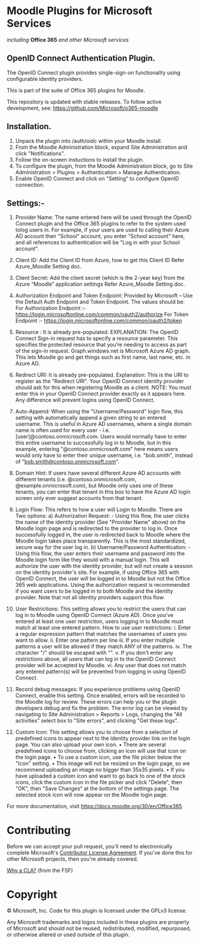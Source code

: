 # Moodle Plugins for Microsoft Services
*including* **Office 365** *and other Microsoft services*

## OpenID Connect Authentication Plugin.

The OpenID Connect plugin provides single-sign-on functionality using configurable identity providers.

This is part of the suite of Office 365 plugins for Moodle.

This repository is updated with stable releases. To follow active development, see: https://github.com/Microsoft/o365-moodle

## Installation.

1. Unpack the plugin into /auth/oidc within your Moodle install.
2. From the Moodle Administration block, expand Site Administration and click "Notifications".
3. Follow the on-screen instuctions to install the plugin.
4. To configure the plugin, from the Moodle Administration block, go to Site Administration > Plugins > Authentication > Manage Authentication.
5. Enable OpenID Connect and click on "Setting" to configure OpenID connection.

## Settings:-

1. Provider Name:
    The name entered here will be used through the OpenID Connect plugin and the Office 365 plugins to refer to the system used tolog users in. For example, if your users are used to calling their Azure AD account their "School" account, you enter "School account" here, and all references to authentication will be "Log in with your School account".

2. Client ID:
	  Add the Client ID from Azure, how to get this Client ID Refer Azure_Moodle Setting doc.

3. Client Secret:
    Add the client secret (which is the 2-year key) from the Azure “Moodle” application settings Refer Azure_Moodle Setting doc.
      
4. Authorization Endpoint and Token Endpoint: 
	   Provided by Microsoft – Use the Default Auth Endpoint and Token Endpoint. The values should be:
      For Authorization Endpoint :- https://login.microsoftonline.com/common/oauth2/authorize
      For Token Endpoint :- https://login.microsoftonline.com/common/oauth2/token

5. Resource :
    It is already pre-populated. 
    EXPLANATION: 
      The OpenID Connect Sign-in request has to specify a resource parameter. This specifies the protected resource that you’re needing to access as part of the sign-in request. Graph.windows.net is Microsoft Azure AD graph. This lets Moodle go and get things such as first name, last name, etc. in Azure AD.

6. Redirect URI:
		It is already pre-populated.
		Explanation: 
      This is the URI to register as the "Redirect URI". Your OpenID Connect identity provider should ask for this when registering Moodle as a client. 
      NOTE: You must enter this in your OpenID Connect provider exactly as it appears here. Any difference will prevent logins using OpenID Connect.	

7. Auto-Append:
    When using the "Username/Password" login flow, this setting with automatically append a given string to an entered username. This is useful in Azure AD usernames, where a single domain name is often used for every user - i.e. [user]@contoso.onmicrosoft.com. Users would normally have to enter this entire username to successfully log in to Moodle, but in this example, entering "@contoso.onmicrosoft.com" here means users would only have to enter their unique username, i.e. "bob.smith", instead of "bob.smith@contoso.onmicrosoft.com".

8. Domain Hint:
    If users have several different Azure AD accounts with different tenants (i.e. @contoso.onmicrosoft.com, @example.onmicrosoft.com), but Moodle only uses one of these tenants, you can enter that tenant in this box to have the Azure AD login screen only ever suggest accounts from that tenant.

9. Login Flow:
    This refers to how a user will Login to Moodle. There are Two options:
      a) Authorization Request: -
          Using this flow, the user clicks the name of the identity provider (See "Provider Name" above) on the Moodle login page and is redirected to the provider to log in. Once successfully logged in, the user is redirected back to Moodle where the Moodle login takes place transparently. This is the most standardized, secure way for the user log in.
      b) Username/Password Authentication: -
          Using this flow, the user enters their username and password into the Moodle login form like they would with a manual login. This will authorize the user with the identity provider, but will not create a session on the identity provider's site. For example, if using Office 365 with OpenID Connect, the user will be logged in to Moodle but not the Office 365 web applications. Using the authorization request is recommended if you want users to be logged in to both Moodle and the identity provider. Note that not all identity providers support this flow.

10. User Restrictions:
      This setting allows you to restrict the users that can log in to Moodle using OpenID Connect (Azure AD). Once you've entered at least one user restriction, users logging in to Moodle must match at least one entered pattern.
      How to use user restrictions:
        i.	Enter a regular expression pattern that matches the usernames of users you want to allow.
        ii.	Enter one pattern per line
        iii.  If you enter multiple patterns a user will be allowed if they match ANY of the patterns.
        iv.	The character "/" should be escaped with "\".
        v.	If you don't enter any restrictions above, all users that can log in to the OpenID Connect provider will be accepted by       Moodle.
        vi.	Any user that does not match any entered pattern(s) will be prevented from logging in using OpenID Connect.

11. Record debug messages:
      If you experience problems using OpenID Connect, enable this setting. Once enabled, errors will be recorded to the Moodle log for review. These errors can help you or the plugin developers debug and fix the problem. The error log can be viewed by navigating to Site Administration > Reports > Logs, changing the "All activities" select box to "Site errors", and clicking "Get these logs".
    
12. Custom Icon:
      This setting allows you to choose from a selection of predefined icons to appear next to the identity provider link on the login page. 
      You can also upload your own icon.
        •	There are several predefined icons to choose from, clicking an icon will use that icon on the login page.
        •	To use a custom icon, use the file picker below the "Icon" setting.
        •	This image will not be resized on the login page, so we recommend uploading an image no bigger than 35x35 pixels.
        •	If you have uploaded a custom icon and want to go back to one of the stock icons, click the custom icon in the file picker and click "Delete", then "OK", then "Save Changes" at the bottom of the settings page. The selected stock icon will now appear on the Moodle login page.

For more documentation, visit https://docs.moodle.org/30/en/Office365

# Contributing

Before we can accept your pull request, you'll need to electronically complete Microsoft's [Contributor License Agreement](https://cla.microsoft.com/). If you've done this for other Microsoft projects, then you're already covered.

[Why a CLA?](https://www.gnu.org/licenses/why-assign.html) (from the FSF)

# Copyright

&copy; Microsoft, Inc.  Code for this plugin is licensed under the GPLv3 license.

Any Microsoft trademarks and logos included in these plugins are property of Microsoft and should not be reused, redistributed, modified, repurposed, or otherwise altered or used outside of this plugin.
